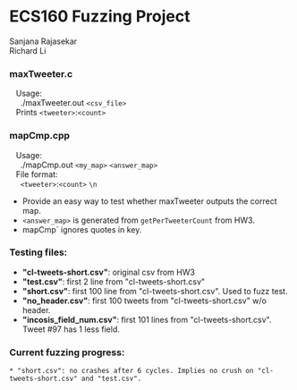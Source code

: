 # ECS160 Fuzzing Project
 
 
 Sanjana Rajasekar <br />
 Richard Li
 
### maxTweeter.c <br /> 
&nbsp;&nbsp; Usage: <br />
&nbsp;&nbsp;&nbsp;&nbsp; ./maxTweeter.out `<csv_file>` <br />
&nbsp;&nbsp; Prints `<tweeter>`:`<count>` <br />
   
### mapCmp.cpp <br />
&nbsp;&nbsp; Usage: <br />
&nbsp;&nbsp;&nbsp;&nbsp; ./mapCmp.out `<my_map>` `<answer_map>` <br />
&nbsp;&nbsp; File format: <br />
&nbsp;&nbsp;&nbsp;&nbsp; `<tweeter>`:`<count>` `\n` <br />
* Provide an easy way to test whether maxTweeter outputs the correct map. <br />
* `<answer_map>` is generated from `getPerTweeterCount` from HW3. <br />
* mapCmp` ignores quotes in key. <br />
 
 
 
### Testing files: <br />
   * **"cl-tweets-short.csv"**: original csv from HW3 <br />
   * **"test.csv"**: first 2 line from "cl-tweets-short.csv" <br />
   * **"short.csv"**: first 100 line from "cl-tweets-short.csv". Used to fuzz test.
   * **"no_header.csv"**: first 100 tweets from "cl-tweets-short.csv" w/o header.
   * **"incosis_field_num.csv"**: first 101 lines from "cl-tweets-short.csv". Tweet #97 has 1 less field.

### Current fuzzing progress: <br />
	* "short.csv": no crashes after 6 cycles. Implies no crush on "cl-tweets-short.csv" and "test.csv".